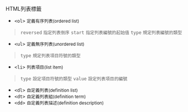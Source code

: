 HTML列表標籤
- `<ol>` <small>定義有序列表(ordered list)</small>

>`reversed` <small>指定列表倒序</small>
>`start` <small>指定列表編號的起始值</small>
>`type` <small>規定列表編號的類型</small>
- `<ul>` <small>定義無序列表(unordered list)</small>

>`type` <small>規定列表項目符號的類型</small>
- `<li>` <small>列表項目(list item)</small>

>`type` <small>設定項目符號的類型</small>
>`value` <small>設定列表項目的編號</small>
- `<dl>` <small>自定義列表(definition list)</small>
- `<dt>` <small>自定義列表組(definition term)</small>
- `<dd>` <small>自定義列表描述(definition description)</small>